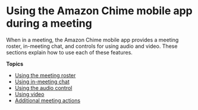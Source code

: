 # Using the Amazon Chime mobile app during a meeting<a name="mobile-in-meeting"></a>

When in a meeting, the Amazon Chime mobile app provides a meeting roster, in\-meeting chat, and controls for using audio and video\. These sections explain how to use each of these features\.

**Topics**
+ [Using the meeting roster](mobile-meeting-roster.md)
+ [Using in\-meeting chat](mobile-meeting-chat.md)
+ [Using the audio control](mobile-meeting-audio.md)
+ [Using video](mobile-meeting-video.md)
+ [Additional meeting actions](mobile-mtg-options.md)